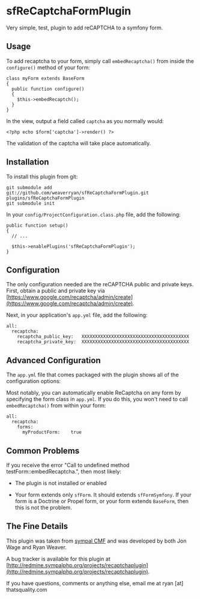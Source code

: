 sfReCaptchaFormPlugin
=====================

Very simple, test, plugin to add reCAPTCHA to a symfony form.

Usage
-----

To add recaptcha to your form, simply call `embedRecaptcha()` from inside
the `configure()` method of your form:

    class myForm extends BaseForm
    {
      public function configure()
      {
        $this->embedRecaptch();
      }
    }

In the view, output a field called `captcha` as you normally would:

    <?php echo $form['captcha']->render() ?>

The validation of the captcha will take place automatically.

Installation
------------

To install this plugin from git:

    git submodule add git://github.com/weaverryan/sfReCaptchaFormPlugin.git plugins/sfReCaptchaFormPlugin
    git submodule init

In your `config/ProjectConfiguration.class.php` file, add the following:

    public function setup()
    {
      // ...

      $this->enablePlugins('sfReCaptchaFormPlugin');
    }

Configuration
-------------

The only configuration needed are the reCAPTCHA public and private keys.
First, obtain a public and private key via
[https://www.google.com/recaptcha/admin/create](https://www.google.com/recaptcha/admin/create).

Next, in your application's `app.yml` file, add the following:

    all:
      recaptcha:
        recaptcha_public_key:   XXXXXXXXXXXXXXXXXXXXXXXXXXXXXXXXXXXXXXXX
        recaptcha_private_key:  XXXXXXXXXXXXXXXXXXXXXXXXXXXXXXXXXXXXXXXX

Advanced Configuration
----------------------

The `app.yml` file that comes packaged with the plugin shows all of the
configuration options:

Most notably, you can automatically enable ReCaptcha on any form by
specifying the form class in `app.yml`. If you do this, you won't need
to call `embedRecaptcha()` from within your form:

    all:
      recaptcha:
        forms:
          myProductForm:    true

Common Problems
---------------

If you receive the error "Call to undefined method testForm::embedRecaptcha.",
then most likely:

 * The plugin is not installed or enabled

 * Your form extends only `sfForm`. It should extends `sfFormSymfony`. If
   your form is a Doctrine or Propel form, or your form extends `BaseForm`,
   then this is not the problem.

The Fine Details
----------------

This plugin was taken from [sympal CMF](http://www.sympalphp.org) and was
developed by both Jon Wage and Ryan Weaver.

A bug tracker is available for this plugin at
[http://redmine.sympalphp.org/projects/recaptchaplugin](http://redmine.sympalphp.org/projects/recaptchaplugin).

If you have questions, comments or anything else, email me at ryan [at] thatsquality.com